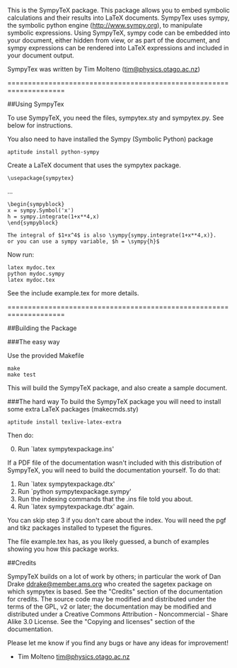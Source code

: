 This is the SympyTeX package. This package allows you to embed symbolic calculations
and their results into LaTeX documents. SympyTex uses sympy, the symbolic python engine (http://www.sympy.org), to manipulate
symbolic expressions. Using SympyTeX, sympy code can be embedded into your document, either hidden from view, or as part of the document, and
sympy expressions can be rendered into LaTeX expressions and included in your document output.

SympyTex was written by Tim Molteno (tim@physics.otago.ac.nz)

====================================================================

##Using SympyTex

To use SympyTeX, you need the files, sympytex.sty and sympytex.py. See below for instructions.

You also need to have installed the Sympy (Symbolic Python) package

    aptitude install python-sympy

Create a LaTeX document that uses the sympytex package.

    \usepackage{sympytex}

...

    \begin{sympyblock}
    x = sympy.Symbol('x')
    h = sympy.integrate(1+x**4,x)
    \end{sympyblock}

    The integral of $1+x^4$ is also \sympy{sympy.integrate(1+x**4,x)}.
    or you can use a sympy variable, $h = \sympy{h}$

Now run:

    latex mydoc.tex
    python mydoc.sympy
    latex mydoc.tex

See the include example.tex for more details.

====================================================================

##Building the Package

###The easy way

Use the provided Makefile

    make 
    make test

This will build the SympyTeX package, and also create a sample document.

###The hard way
To build the SympyTeX package you will need to install some extra LaTeX
packages (makecmds.sty)

    aptitude install texlive-latex-extra

Then do:

  0. Run `latex sympytexpackage.ins'

If a PDF file of the documentation wasn't included with this
distribution of SympyTeX, you will need to build the documentation
yourself. To do that:

  1. Run `latex sympytexpackage.dtx'
  2. Run `python sympytexpackage.sympy'
  3. Run the indexing commands that the .ins file told you about.
  4. Run `latex sympytexpackage.dtx' again.

You can skip step 3 if you don't care about the index. You will need the
pgf and tikz packages installed to typeset the figures.

The file example.tex has, as you likely guessed, a bunch of examples
showing you how this package works.


##Credits

SympyTeX builds on a lot of work by others; in particular the work of
Dan Drake <ddrake@member.ams.org> who created the sagetex package on which
sympytex is based. See the "Credits" section
of the documentation for credits. The source code may be modified and
distributed under the terms of the GPL, v2 or later; the documentation
may be modified and distributed under a Creative Commons Attribution -
Noncommercial - Share Alike 3.0 License. See the "Copying and licenses"
section of the documentation.

Please let me know if you find any bugs or have any ideas for
improvement!

- Tim Molteno <tim@physics.otago.ac.nz>
